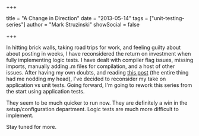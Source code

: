 +++

title = "A Change in Direction"
date = "2013-05-14"
tags = ["unit-testing-series"]
author = "Mark Struzinski"
showSocial = false

+++

In hitting brick walls, taking road trips for work, and feeling guilty about
about posting in weeks, I have reconsidered the return on investment when fully
implementing logic tests. I have dealt with compiler flag issues, missing
imports, manually adding .m files for compilation, and a host of other issues.
After having my own doubts, and reading [this post][1] (the entire thing had me
nodding my head), I've decided to reconsider my take on application vs unit
tests. Going forward, I'm going to rework this series from the start using
application tests.

They seem to be much quicker to run now. They are definitely a win in the
setup/configuration department. Logic tests are much more difficult to implement.

Stay tuned for more.

[1]: http://iosunittesting.com/ocunit-logic-tests-are-dead/?utm_source=rss&utm_medium=rss&utm_campaign=ocunit-logic-tests-are-dead "this post"
